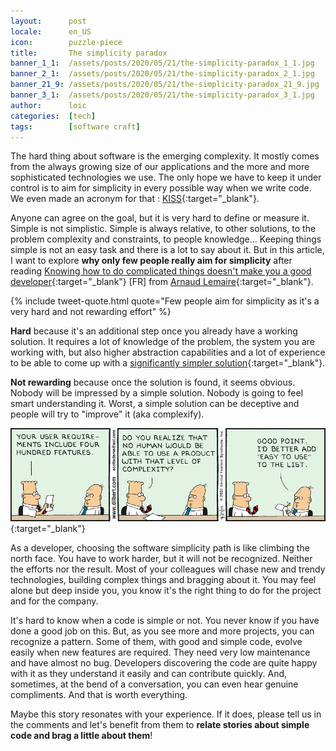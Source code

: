 ```yaml
---
layout:      post
locale:      en_US
icon:        puzzle-piece
title:       The simplicity paradox
banner_1_1:  /assets/posts/2020/05/21/the-simplicity-paradox_1_1.jpg
banner_2_1:  /assets/posts/2020/05/21/the-simplicity-paradox_2_1.jpg
banner_21_9: /assets/posts/2020/05/21/the-simplicity-paradox_21_9.jpg
banner_3_1:  /assets/posts/2020/05/21/the-simplicity-paradox_3_1.jpg
author:      loic
categories:  [tech]
tags:        [software craft]
---
```


The hard thing about software is the emerging complexity.
It mostly comes from the always growing size of our applications and the more and more sophisticated technologies we use.
The only hope we have to keep it under control is to aim for simplicity in every possible way when we write code.
We even made an acronym for that : [KISS](https://en.wikipedia.org/wiki/KISS_principle){:target="_blank"}.

Anyone can agree on the goal, but it is very hard to define or measure it. 
Simple is not simplistic. Simple is always relative, to other solutions, to the problem complexity and constraints, to people knowledge...
Keeping things simple is not an easy task and there is a lot to say about it.
But in this article, I want to explore **why only few people really aim for simplicity** after reading
[Knowing how to do complicated things doesn't make you a good developer](https://www.lilobase.me/savoir-faire-des-choses-compliquees-ne-fait-pas-de-vous-un-bon-developpeur){:target="_blank"} [FR] from [Arnaud Lemaire](https://twitter.com/lilobase){:target="_blank"}.

{% include tweet-quote.html quote="Few people aim for simplicity as it's a very hard and not rewarding effort" %}

**Hard** because it's an additional step once you already have a working solution. It requires a lot of knowledge of the problem, the system you are working with,
but also higher abstraction capabilities and a lot of experience to be able to come up with a [significantly simpler solution](http://www.malinc.se/math/trigonometry/geocentrismen.php){:target="_blank"}.

**Not rewarding** because once the solution is found, it seems obvious. Nobody will be impressed by a simple solution.
Nobody is going to feel smart understanding it. Worst, a simple solution can be deceptive and people will try to "improve" it (aka complexify).

[![Easy to use dilbert](/assets/posts/2020/05/21/easy-to-use-dilbert.jpg)](https://dilbert.com/strip/2001-04-14){:target="_blank"}

As a developer, choosing the software simplicity path is like climbing the north face.
You have to work harder, but it will not be recognized. Neither the efforts nor the result.
Most of your colleagues will chase new and trendy technologies, building complex things and bragging about it.
You may feel alone but deep inside you, you know it's the right thing to do for the project and for the company.

It's hard to know when a code is simple or not. You never know if you have done a good job on this.
But, as you see more and more projects, you can recognize a pattern. Some of them, with good and simple code, evolve easily when new features are required.
They need very low maintenance and have almost no bug. Developers discovering the code are quite happy with it as they understand it easily and can contribute quickly.
And, sometimes, at the bend of a conversation, you can even hear genuine compliments. And that is worth everything.

Maybe this story resonates with your experience.
If it does, please tell us in the comments and let's benefit from them to **relate stories about simple code and brag a little about them**!
